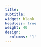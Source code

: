 ```yaml
---
title:
subtitle:
widget: blank
headless: true
weight: 40
design:
  columns: '1'
---
```


<!-- {{% cta cta_link="./people/" cta_text="Meet the team →" %}}
{{< audio src="qt.mp3" >}} -->